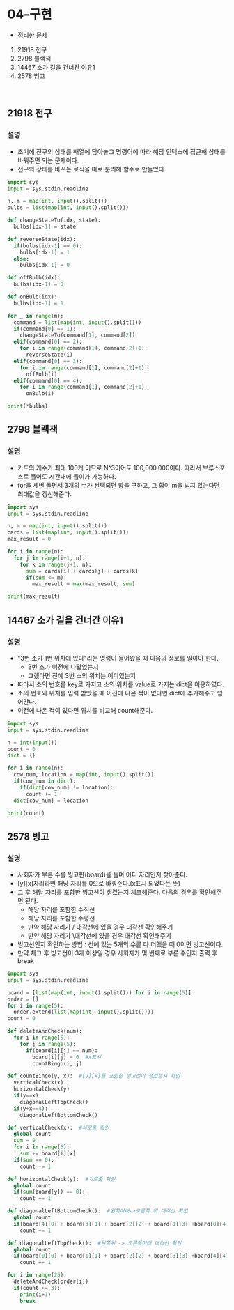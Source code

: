 # 04-구현

 - 정리한 문제
 1. 21918 전구
 2. 2798 블랙잭
 3. 14467 소가 길을 건너간 이유1
 4. 2578 빙고
 <br>

 ## 21918 전구

 ### 설명
 -  초기에 전구의 상태를 배열에 담아놓고 명령어에 따라 해당 인덱스에 접근해 상태를 바꿔주면 되는 문제이다.
 - 전구의 상태를 바꾸는 로직을 따로 분리해 함수로 만들었다.

```python
import sys
input = sys.stdin.readline

n, m = map(int, input().split())
bulbs = list(map(int, input().split()))

def changeStateTo(idx, state):
  bulbs[idx-1] = state

def reverseState(idx):
  if(bulbs[idx-1] == 0):
    bulbs[idx-1] = 1
  else:
    bulbs[idx-1] = 0

def offBulb(idx):
  bulbs[idx-1] = 0

def onBulb(idx):
  bulbs[idx-1] = 1

for _ in range(m):
  command = list(map(int, input().split()))
  if(command[0] == 1):
    changeStateTo(command[1], command[2])
  elif(command[0] == 2):
    for i in range(command[1], command[2]+1):
      reverseState(i)
  elif(command[0] == 3):
    for i in range(command[1], command[2]+1):
      offBulb(i)
  elif(command[0] == 4):
    for i in range(command[1], command[2]+1):
      onBulb(i)

print(*bulbs)

```

 ## 2798 블랙잭
 ### 설명
 - 카드의 개수가 최대 100개 이므로 N^3이어도 100,000,000이다. 따라서 브루스포스로 풀어도 시간내에 풀이가 가능하다.
 - for을 세번 돌면서 3개의 수가 선택되면 합을 구하고, 그 합이 m을 넘지 않는다면 최대값을 갱신해준다.

```python
import sys
input = sys.stdin.readline

n, m = map(int, input().split())
cards = list(map(int, input().split()))
max_result = 0

for i in range(n):
  for j in range(i+1, n):
    for k in range(j+1, n):
      sum = cards[i] + cards[j] + cards[k]
      if(sum <= m):
        max_result = max(max_result, sum)

print(max_result)
```

## 14467 소가 길을 건너간 이유1

 ### 설명
 - "3번 소가 1번 위치에 있다"라는 명령이 들어왔을 때 다음의 정보를 알아야 한다.
	 - 3번 소가 이전에 나왔었는지
	 - 그랬다면 전에 3번 소의 위치는 어디였는지
- 따라서 소의 번호를 key로 가지고 소의 위치를 value로 가지는 dict을 이용하였다.
- 소의 번호와 위치를 입력 받았을 때 이전에 나온 적이 없다면 dict에 추가해주고 넘어간다.
- 이전에 나온 적이 있다면 위치를 비교해 count해준다.


```python
import sys
input = sys.stdin.readline

n = int(input())
count = 0
dict = {}

for i in range(n):
  cow_num, location = map(int, input().split())
  if(cow_num in dict):
    if(dict[cow_num] != location):
      count += 1
  dict[cow_num] = location

print(count)
```

## 2578 빙고

 ### 설명
 - 사회자가 부른 수를 빙고판(board)을 돌며 어디 자리인지 찾아준다.
 - [y][x]자리라면 해당 자리를 0으로 바꿔준다.(x표시 되었다는 뜻)
 - 그 후 해당 자리를 포함한 빙고선이 생겼는지 체크해준다. 다음의 경우를 확인해주면 된다.
	 - 해당 자리를 포함한 수직선
	 - 해당 자리를 포함한 수평선
	 - 만약 해당 자리가 / 대각선에 있을 경우 대각선 확인해주기
	 - 만약 해당 자리가 \대각선에 있을 경우 대각선 확인해주기
 - 빙고선인지 확인하는 방법 : 선에 있는 5개의 수를 다 더했을 때 0이면 빙고선이다.
- 만약 체크 후 빙고선이 3개 이상일 경우 사회자가 몇 번째로 부른 수인지 출력 후 break

```python
import sys
input = sys.stdin.readline

board = [list(map(int, input().split())) for i in range(5)]
order = []
for i in range(5):
  order.extend(list(map(int, input().split())))
count = 0

def deleteAndCheck(num):
  for i in range(5):
    for j in range(5):
      if(board[i][j] == num):
        board[i][j] = 0  #x표시
        countBingo(i, j)

def countBingo(y, x):  #[y][x]를 포함한 빙고선이 생겼는지 확인
  verticalCheck(x)
  horizontalCheck(y)
  if(y==x):
    diagonalLeftTopCheck()
  if(y+x==4):
    diagonalLeftBottomCheck()

def verticalCheck(x):  #세로줄 확인
  global count
  sum = 0
  for i in range(5):
    sum += board[i][x]
  if(sum == 0):
    count += 1

def horizontalCheck(y):  #가로줄 확인
  global count
  if(sum(board[y]) == 0):
    count += 1

def diagonalLeftBottomCheck():  #왼쪽아래->오른쪽 위 대각선 확인
  global count
  if(board[4][0] + board[3][1] + board[2][2] + board[1][3] +board[0][4] == 0):
    count += 1

def diagonalLeftTopCheck():  #왼쪽위 -> 오른쪽아래 대각선 확인
  global count
  if(board[0][0] + board[1][1] + board[2][2] + board[3][3] +board[4][4] == 0):
    count += 1

for i in range(25):
  deleteAndCheck(order[i])
  if(count >= 3):
    print(i+1)
    break

```
